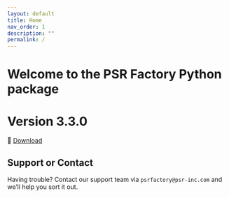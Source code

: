 ```yaml
---
layout: default
title: Home
nav_order: 1
description: ""
permalink: /
---
```


# Welcome to the PSR Factory Python package


# Version 3.3.0

🔗 [Download](https://www.psr-inc.com/app/link/?t=d&f=factory_python-3.3.0-windows-x64-774c1f3-release.zip)


## Support or Contact

Having trouble? Contact our support team via `psrfactory@psr-inc.com` and we’ll help you sort it out.

